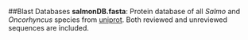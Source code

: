 ##Blast Databases
**salmonDB.fasta**: Protein database of all _Salmo_ and _Oncorhyncus_ species from [uniprot](https://uniprot.org). Both reviewed and unreviewed sequences are included. 


